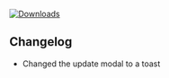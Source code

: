 [![Downloads](https://img.shields.io/github/downloads/probablyraging/steam-game-idler/1.5.12/total?style=for-the-badge&logo=github&color=137eb5)](https://github.com/probablyraging/steam-game-idler/releases/download/1.5.12/Steam.Game.Idler_1.5.12_x64_en-US.msi)

## Changelog
- Changed the update modal to a toast
